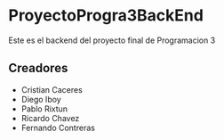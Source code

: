 # ProyectoProgra3BackEnd
Este es el backend del proyecto final de Programacion 3

## Creadores
- Cristian Caceres
- Diego Iboy
- Pablo Rixtun
- Ricardo Chavez
- Fernando Contreras